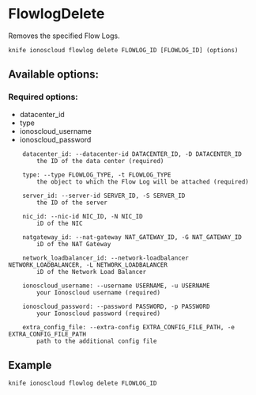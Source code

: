 # FlowlogDelete

Removes the specified Flow Logs.

```text
knife ionoscloud flowlog delete FLOWLOG_ID [FLOWLOG_ID] (options)
```

## Available options:

### Required options:

* datacenter\_id
* type
* ionoscloud\_username
* ionoscloud\_password

```text
    datacenter_id: --datacenter-id DATACENTER_ID, -D DATACENTER_ID
        the ID of the data center (required)

    type: --type FLOWLOG_TYPE, -t FLOWLOG_TYPE
        the object to which the Flow Log will be attached (required)

    server_id: --server-id SERVER_ID, -S SERVER_ID
        the ID of the server

    nic_id: --nic-id NIC_ID, -N NIC_ID
        iD of the NIC

    natgateway_id: --nat-gateway NAT_GATEWAY_ID, -G NAT_GATEWAY_ID
        iD of the NAT Gateway

    network_loadbalancer_id: --network-loadbalancer NETWORK_LOADBALANCER, -L NETWORK_LOADBALANCER
        iD of the Network Load Balancer

    ionoscloud_username: --username USERNAME, -u USERNAME
        your Ionoscloud username (required)

    ionoscloud_password: --password PASSWORD, -p PASSWORD
        your Ionoscloud password (required)

    extra_config_file: --extra-config EXTRA_CONFIG_FILE_PATH, -e EXTRA_CONFIG_FILE_PATH
        path to the additional config file

```
## Example

```text
knife ionoscloud flowlog delete FLOWLOG_ID 
```
